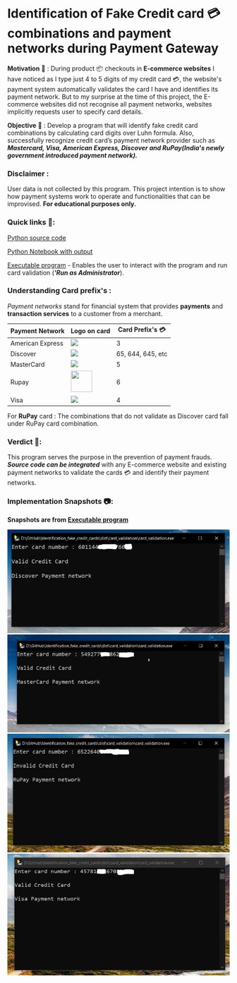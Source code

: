 # Identification of Fake Credit card :credit_card: combinations and payment networks during Payment Gateway
<b>Motivation</b> :thought_balloon: : During product :package: checkouts in <b>E-commerce websites</b> I have noticed as I type just 4 to 5 digits of my credit card :credit_card:, the website's payment system automatically validates the card I have and identifies its payment network. But to my surprise at the time of this project, the E-commerce websites did not recognise all payment networks, websites implicitly requests user to specify card details.

<b>Objective</b> :dart: : Develop a program that will identify fake credit card combinations by calculating card digits over Luhn formula. Also, successfully recognize credit card’s payment network provider such as <b><i>Mastercard, Visa, American Express, Discover and RuPay(India's newly government introduced payment network).</i></b>

### Disclaimer :
User data is not collected by this program. This project intention is to show how payment systems work to operate and functionalities that can be improvised. <b>For educational purposes only.</b>

### Quick links :link::
[Python source code](https://github.com/yuvaraja402/Identification_fake_credit_cards/blob/master/card_validation.py)

[Python Notebook with output](https://github.com/yuvaraja402/Identification_fake_credit_cards/blob/master/card_validation.ipynb)

[Executable program](https://github.com/yuvaraja402/Identification_fake_credit_cards/blob/master/dist/card_validation/card_validation.exe) - Enables the user to interact with the program and run card validation (<i><b>'Run as Administrator</i></b>).

### Understanding Card prefix's :
<i>Payment networks</i> stand for financial system that provides <b>payments</b> and <b>transaction services</b> to a customer from a merchant.

Payment Network | Logo on card | Card Prefix's :credit_card:
----------------|---------------|-------------------
American Express|<img src="https://img.icons8.com/cotton/48/000000/amex.png">|3
Discover|<img src="https://img.icons8.com/plasticine/48/000000/discover.png">|65, 644, 645, etc
MasterCard|<img src="https://img.icons8.com/color/48/000000/mastercard.png">|5
Rupay|<img src='https://uxwing.com/wp-content/themes/uxwing/download/10-brands-and-social-media/rupay-logo.png' width=48 height=48>|6
Visa|<img src="https://img.icons8.com/dusk/48/000000/visa.png">|4

For <b>RuPay</b> card : The combinations that do not validate as Discover card fall under RuPay card combination.

### Verdict :pushpin:: 
This program serves the purpose in the prevention of payment frauds. <i><b>Source code can be integrated</i></b> with any E-commerce website and existing payment networks to validate the cards :credit_card: and identify their payment networks.

### Implementation Snapshots :camera::
<b>Snapshots are from [Executable program](https://github.com/yuvaraja402/Identification_fake_credit_cards/blob/master/dist/card_validation/card_validation.exe)</b>

<img src = 'https://github.com/yuvaraja402/Identification_fake_credit_cards/blob/master/output%20snapshots/discover.jpg' width=600>

<img src = 'https://github.com/yuvaraja402/Identification_fake_credit_cards/blob/master/output%20snapshots/mastercard.PNG' width=600>

<img src = 'https://github.com/yuvaraja402/Identification_fake_credit_cards/blob/master/output%20snapshots/rupay.PNG' width=600>

<img src = 'https://github.com/yuvaraja402/Identification_fake_credit_cards/blob/master/output%20snapshots/visa.PNG' width=600>
